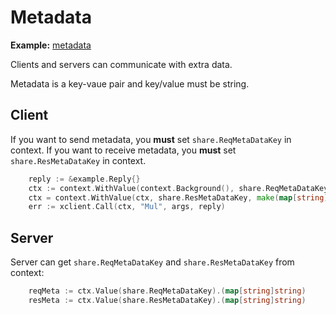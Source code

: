 # Metadata

**Example:** [metadata](https://github.com/rpcx-ecosystem/rpcx-examples3/tree/master/metadata)

Clients and servers can communicate with extra data.

Metadata is a key-vaue pair and key/value must be string.

## Client

If you want to send metadata, you **must** set `share.ReqMetaDataKey` in context.
If you want to receive metadata, you **must** set `share.ResMetaDataKey` in context.

```go client.go
	reply := &example.Reply{}
	ctx := context.WithValue(context.Background(), share.ReqMetaDataKey, map[string]string{"aaa": "from client"})
	ctx = context.WithValue(ctx, share.ResMetaDataKey, make(map[string]string))
	err := xclient.Call(ctx, "Mul", args, reply)
```

## Server

Server can get `share.ReqMetaDataKey` and `share.ResMetaDataKey` from context:

```go server.go
	reqMeta := ctx.Value(share.ReqMetaDataKey).(map[string]string)
	resMeta := ctx.Value(share.ResMetaDataKey).(map[string]string)
```